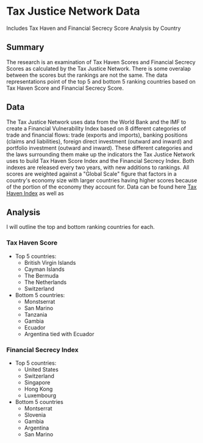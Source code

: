 # Tax Justice Network Data
Includes Tax Haven and Financial Secrecy Score Analysis by Country 
## Summary  
The research is an examination of Tax Haven Scores and Financial Secrecy Scores as calculated by the Tax Justice Network. There is some overalap between the scores but the rankings are not the same. The data representations point of the top 5 and bottom 5 ranking countries based on Tax Haven Score and Financial Secrecy Score.   
## Data 
The Tax Justice Network uses data from the World Bank and the IMF to create a Financial Vulnerability Index based on 8 different categories of trade and financial flows: trade (exports and imports), banking positions (claims and liabilities), foreign direct investment (outward and inward) and portfolio investment (outward and inward). These different categories and the laws surrounding them make up the indicators the Tax Justice Network uses to build Tax Haven Score Index and the Financial Secrecy Index. Both indexes are released every two years, with new additions to rankings. All scores are weighted against a "Global Scale" figure that factors in a country's economy size with larger countries having higher scores because of the portion of the economy they account for. Data can be found here [Tax Haven Index](https://github.com/khileman/Tax-Justice-Network-Data/blob/main/CTHI_2021_Main_Results.csv) as well as  
## Analysis
I will outline the top and bottom ranking countries for each. 
### Tax Haven Score 
* Top 5 countries:
    * British Virgin Islands
    * Cayman Islands
    * The Bermuda
    *  The Netherlands
    *  Switzerland
* Bottom 5 countries:  
    * Monstserrat
    * San Marino
    * Tanzania
    * Gambia 
    * Ecuador
    * Argentina tied with Ecuador

### Financial Secrecy Index
* Top 5 countries: 
    * United States 
    * Switzerland 
    * Singapore 
    * Hong Kong 
    * Luxembourg  
* Bottom 5 countries
    * Montserrat
    * Slovenia 
    * Gambia 
    * Argentina 
    * San Marino
